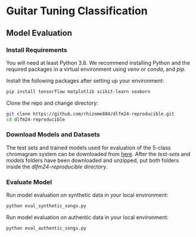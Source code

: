 # Guitar Tuning Classification 

## Model Evaluation

### Install Requirements
You will need at least Python 3.8. We recommend installing Python and the required packages in a virtual environment using *venv* or *conda*, and *pip*.   	

Install the following packages after setting up your environment:
```bash
pip install tensorflow matplotlib scikit-learn seaborn
```

Clone the repo and change directory:
```bash
git clone https://github.com/rhizome884/dlfm24-reproducible.git
cd dlfm24-reproducible
```

### Download Models and Datasets 
The test sets and trained models used for evaluation of the 5-class chromagram system can be downloaded from [here](https://drive.google.com/drive/folders/1bs8kPQcPk3Mr6a4m1QlQVrEXbJ5ro7Mc?usp=drive_link). After the *test-sets* and *models* folders have been downloaded and unzipped, put both folders inside the *dlfm24-reproducible* directory. 

### Evaluate Model
Run model evaluation on synthetic data in your local environment:
```bash
python eval_synthetic_songs.py
``` 
 
Run model evaluation on authentic data in your local environment:
```bash
python eval_authentic_songs.py
```  

